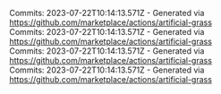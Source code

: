 Commits: 2023-07-22T10:14:13.571Z - Generated via https://github.com/marketplace/actions/artificial-grass
<br>
Commits: 2023-07-22T10:14:13.571Z - Generated via https://github.com/marketplace/actions/artificial-grass
<br>
Commits: 2023-07-22T10:14:13.571Z - Generated via https://github.com/marketplace/actions/artificial-grass
<br>
Commits: 2023-07-22T10:14:13.571Z - Generated via https://github.com/marketplace/actions/artificial-grass
<br>
